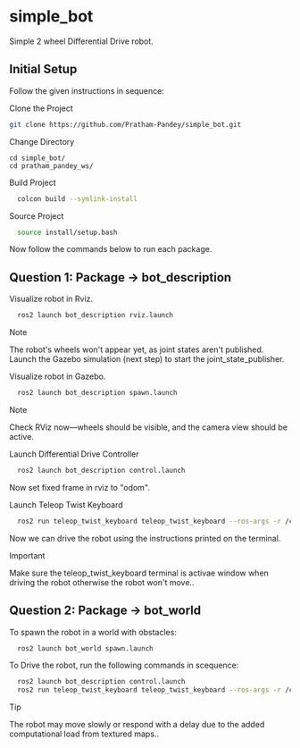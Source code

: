 # simple_bot
Simple 2 wheel Differential Drive robot.


## Initial Setup
Follow the given instructions in sequence:


Clone the Project
```bash
git clone https://github.com/Pratham-Pandey/simple_bot.git
```

Change Directory
```
cd simple_bot/
cd pratham_pandey_ws/
```

Build Project
```bash
  colcon build --symlink-install
```

Source Project
```bash
  source install/setup.bash 
```

Now follow the commands below to run each package.


## Question 1: Package -> bot_description

Visualize robot in Rviz.
```bash
  ros2 launch bot_description rviz.launch
```

> [!NOTE]
> The robot's wheels won't appear yet, as joint states aren't published. Launch the Gazebo simulation (next step) to start the joint_state_publisher.

Visualize robot in Gazebo.
```bash
  ros2 launch bot_description spawn.launch
```
> [!NOTE]
> Check RViz now—wheels should be visible, and the camera view should be active.

Launch Differential Drive Controller
```bash
  ros2 launch bot_description control.launch
```

Now set fixed frame in rviz to "odom".

Launch Teleop Twist Keyboard
```bash
  ros2 run teleop_twist_keyboard teleop_twist_keyboard --ros-args -r /cmd_vel:=/diff_drive_controller/cmd_vel -p stamped:=true
```

Now we can drive the robot using the instructions printed on the terminal. 

> [!IMPORTANT]
> Make sure the teleop_twist_keyboard terminal is activae window when driving the robot otherwise the robot won't move..



## Question 2: Package -> bot_world

To spawn the robot in a world with obstacles:
```bash
  ros2 launch bot_world spawn.launch
```
To Drive the robot, run the following commands in scequence:

```bash
  ros2 launch bot_description control.launch
  ros2 run teleop_twist_keyboard teleop_twist_keyboard --ros-args -r /cmd_vel:=/diff_drive_controller/cmd_vel -p stamped:=true
```

> [!TIP]
> The robot may move slowly or respond with a delay due to the added computational load from textured maps..


